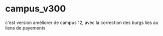 # campus_v300
c'est version améliorer de campus 12, avec la correction des burgs lies au liens de payements 
